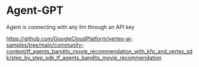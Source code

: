 # Agent-GPT
Agent is connecting with any llm through an API key

https://github.com/GoogleCloudPlatform/vertex-ai-samples/tree/main/community-content/tf_agents_bandits_movie_recommendation_with_kfp_and_vertex_sdk/step_by_step_sdk_tf_agents_bandits_movie_recommendation
